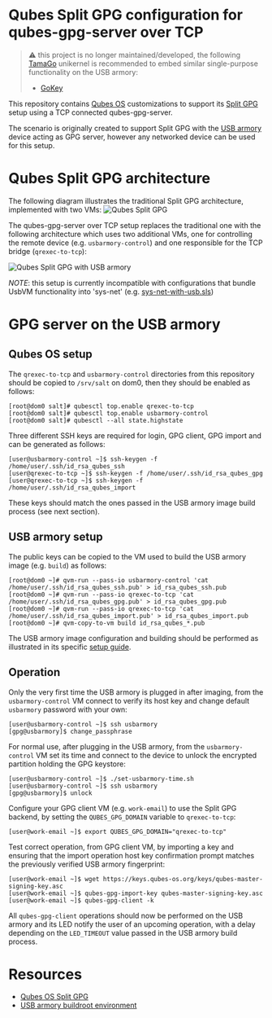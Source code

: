 # Qubes Split GPG configuration for qubes-gpg-server over TCP

> :warning: this project is no longer maintained/developed, the following
> [TamaGo](https://github.com/usbarmory/tamago) unikernel is
> recommended to embed similar single-purpose functionality on the USB armory:
>
>  * [GoKey](https://github.com/usbarmory/GoKey)

This repository contains [Qubes OS](https://www.qubes-os.org) customizations to
support its [Split GPG](https://www.qubes-os.org/doc/split-gpg/) setup using a
TCP connected qubes-gpg-server.

The scenario is originally created to support Split GPG with the
[USB armory](https://github.com/usbarmory/usbarmory) device acting as
GPG server, however any networked device can be used for this setup.


# Qubes Split GPG architecture

The following diagram illustrates the traditional Split GPG architecture,
implemented with two VMs:
![Qubes Split GPG](https://raw.githubusercontent.com/withsecure/qubes-qrexec-to-tcp/master/images/split-gpg.svg?sanitize=true)

The qubes-gpg-server over TCP setup replaces the traditional one with the
following architecture which uses two additional VMs, one for controlling the
remote device (e.g. `usbarmory-control`) and one responsible for the TCP bridge
(`qrexec-to-tcp`):

![Qubes Split GPG with USB armory](https://raw.githubusercontent.com/withsecure/qubes-qrexec-to-tcp/master/images/qrexec-to-tcp.svg?sanitize=true)

*NOTE*: this setup is currently incompatible with configurations that bundle
UsbVM functionality into 'sys-net' (e.g.
[sys-net-with-usb.sls](https://github.com/QubesOS/qubes-mgmt-salt-dom0-virtual-machines/blob/master/qvm/sys-net-with-usb.sls))

# GPG server on the USB armory

## Qubes OS setup

The `qrexec-to-tcp` and `usbarmory-control` directories from this repository
should be copied to `/srv/salt` on dom0, then they should be enabled as
follows:

```
[root@dom0 salt]# qubesctl top.enable qrexec-to-tcp
[root@dom0 salt]# qubesctl top.enable usbarmory-control
[root@dom0 salt]# qubesctl --all state.highstate
```

Three different SSH keys are required for login, GPG client, GPG import and can
be generated as follows:

```
[user@usbarmory-control ~]$ ssh-keygen -f /home/user/.ssh/id_rsa_qubes_ssh
[user@qrexec-to-tcp ~]$ ssh-keygen -f /home/user/.ssh/id_rsa_qubes_gpg
[user@qrexec-to-tcp ~]$ ssh-keygen -f /home/user/.ssh/id_rsa_qubes_import
```

These keys should match the ones passed in the USB armory image build process
(see next section).

## USB armory setup

The public keys can be copied to the VM used to build the USB armory image
(e.g. `build`) as follows:

```
[root@dom0 ~]# qvm-run --pass-io usbarmory-control 'cat /home/user/.ssh/id_rsa_qubes_ssh.pub' > id_rsa_qubes_ssh.pub
[root@dom0 ~]# qvm-run --pass-io qrexec-to-tcp 'cat /home/user/.ssh/id_rsa_qubes_gpg.pub' > id_rsa_qubes_gpg.pub
[root@dom0 ~]# qvm-run --pass-io qrexec-to-tcp 'cat /home/user/.ssh/id_rsa_qubes_import.pub' > id_rsa_qubes_import.pub
[root@dom0 ~]# qvm-copy-to-vm build id_rsa_qubes_*.pub
```

The USB armory image configuration and building should be performed as
illustrated in its specific
[setup guide](https://github.com/usbarmory/usbarmory/blob/master/software/buildroot/README-Qubes_Split_GPG.md).

## Operation

Only the very first time the USB armory is plugged in after imaging, from the
`usbarmory-control` VM connect to verify its host key and change default
`usbarmory` password with your own:

```
[user@usbarmory-control ~]$ ssh usbarmory
[gpg@usbarmory]$ change_passphrase
```

For normal use, after plugging in the USB armory, from the `usbarmory-control`
VM set its time and connect to the device to unlock the encrypted partition
holding the GPG keystore:

```
[user@usbarmory-control ~]$ ./set-usbarmory-time.sh
[user@usbarmory-control ~]$ ssh usbarmory
[gpg@usbarmory]$ unlock
```

Configure your GPG client VM (e.g. `work-email`) to use the Split GPG backend,
by setting the `QUBES_GPG_DOMAIN` variable to `qrexec-to-tcp`:

```
[user@work-email ~]$ export QUBES_GPG_DOMAIN="qrexec-to-tcp"
```

Test correct operation, from GPG client VM, by importing a key and ensuring
that the import operation host key confirmation prompt matches the previously
verified USB armory fingerprint:

```
[user@work-email ~]$ wget https://keys.qubes-os.org/keys/qubes-master-signing-key.asc
[user@work-email ~]$ qubes-gpg-import-key qubes-master-signing-key.asc
[user@work-email ~]$ qubes-gpg-client -k
```

All `qubes-gpg-client` operations should now be performed on the USB armory and
its LED notify the user of an upcoming operation, with a delay depending on the
`LED_TIMEOUT` value passed in the USB armory build process.

# Resources

* [Qubes OS Split GPG](https://www.qubes-os.org/doc/split-gpg/)
* [USB armory buildroot environment](https://github.com/usbarmory/usbarmory/tree/master/software/buildroot)
